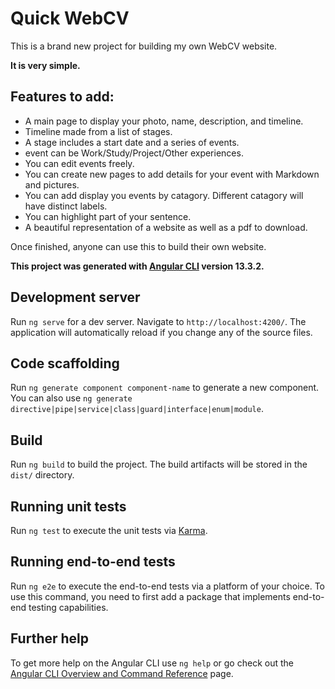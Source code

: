 # Quick WebCV
This is a brand new project for building my own WebCV website.

**It is very simple.**
## Features to add:
+ A main page to display your photo, name, description, and timeline.
+ Timeline made from a list of stages.
+ A stage includes a start date and a series of events.
+ event can be Work/Study/Project/Other experiences.
+ You can edit events freely.
+ You can create new pages to add details for your event with Markdown and pictures.
+ You can add display you events by catagory. Different catagory will have distinct labels.
+ You can highlight part of your sentence.
+ A beautiful representation of a website as well as a pdf to download.

Once finished, anyone can use this to build their own website.


**This project was generated with [Angular CLI](https://github.com/angular/angular-cli) version 13.3.2.**

## Development server

Run `ng serve` for a dev server. Navigate to `http://localhost:4200/`. The application will automatically reload if you change any of the source files.

## Code scaffolding

Run `ng generate component component-name` to generate a new component. You can also use `ng generate directive|pipe|service|class|guard|interface|enum|module`.

## Build

Run `ng build` to build the project. The build artifacts will be stored in the `dist/` directory.

## Running unit tests

Run `ng test` to execute the unit tests via [Karma](https://karma-runner.github.io).

## Running end-to-end tests

Run `ng e2e` to execute the end-to-end tests via a platform of your choice. To use this command, you need to first add a package that implements end-to-end testing capabilities.

## Further help

To get more help on the Angular CLI use `ng help` or go check out the [Angular CLI Overview and Command Reference](https://angular.io/cli) page.
